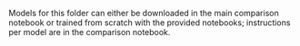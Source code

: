 Models for this folder can either be downloaded in the main comparison notebook or trained from scratch with the provided notebooks; instructions per model are in the comparison notebook.
